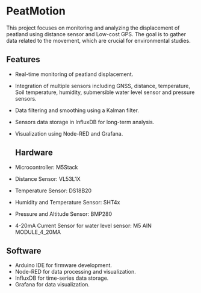 # PeatMotion
This project focuses on monitoring and analyzing the displacement of peatland using distance sensor and Low-cost GPS.
The goal is to gather data related to the movement, which are crucial for environmental studies.

## Features

- Real-time monitoring of peatland displacement.
- Integration of multiple sensors including GNSS, distance, temperature, Soil temperature, humidity, submersible water level sensor and pressure sensors.
- Data filtering and smoothing using a Kalman filter.
- Sensors data storage in InfluxDB for long-term analysis.
- Visualization using Node-RED and Grafana.

  ## Hardware

- Microcontroller: M5Stack
- Distance Sensor: VL53L1X
- Temperature Sensor: DS18B20
- Humidity and Temperature Sensor: SHT4x
- Pressure and Altitude Sensor: BMP280
- 4-20mA Current Sensor for water level sensor: M5 AIN MODULE_4_20MA

## Software

- Arduino IDE for firmware development.
- Node-RED for data processing and visualization.
- InfluxDB for time-series data storage.
- Grafana for data visualization.
  
